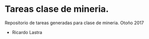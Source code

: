 # Tareas clase de mineria.

Repositorio de tareas generadas para clase de mineria. Otoño 2017 

* Ricardo Lastra 

